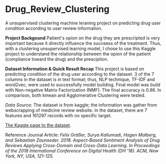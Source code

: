 # Drug_Review_Clustering

A unsupervised clustering machine leraning project on predicting drug user condition according to user review information.

**Project Backgound**
Patient's opion on the drug they are prescripted is very important because it directly influence the succeess of the treatment. Thus, with a clustering unsupervised learning model, I chose to use this Kaggle project to understand the relationship between the opion of the patient (compliance toward the drug) and the presciption.


**Dataset Information & Quick Result Recap**
This project is based on predicting condition of the drug user according to the dataset. 3 of the 7 columns in the dataset is in text format; thus, NLP technique, TF-IDF and word2vec, were used to successfully model building. Final model was build with Non-negative Matrix Factorization (NMF). The final accuracy is 0.86. In comparison, both kmean and Agglomerative Clustering were tested.


*Data Source:* The dataset is from kaggle; the information was gather from webscrapping of medicine review website. In the dataset, there are 7 features and 161297 records with no specific target.

[The Kaggle page to the dataset](https://www.kaggle.com/datasets/jessicali9530/kuc-hackathon-winter-2018/data).

Reference Journal Article: 
*Felix Gräßer, Surya Kallumadi, Hagen Malberg, and Sebastian Zaunseder. 2018. Aspect-Based Sentiment Analysis of Drug Reviews Applying Cross-Domain and Cross-Data Learning. In Proceedings of the 2018 International Conference on Digital Health (DH '18). ACM, New York, NY, USA, 121-125.*
